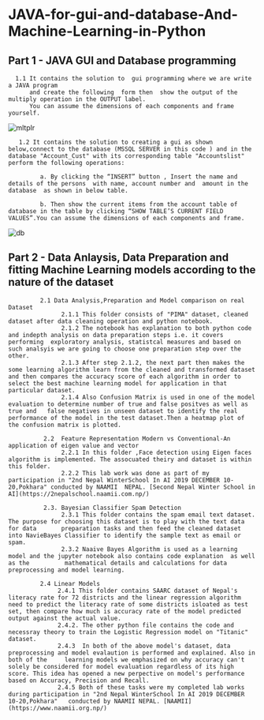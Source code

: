 # JAVA-for-gui-and-database-And-Machine-Learning-in-Python

## Part 1 - JAVA GUI and Database programming  
      
      1.1 It contains the solution to  gui programming where we are write a JAVA program
          and create the following  form then  show the output of the multiply operation in the OUTPUT label. 
          You can assume the dimensions of each components and frame yourself.      
![mltplr](https://user-images.githubusercontent.com/99060952/211167609-45914a99-68f5-4edf-bac2-5249fb7eee06.PNG)



       1.2 It contains the solution to creating a gui as shown below,connect to the database (MSSQL SERVER in this code ) and in the database "Account_Cust" with its corresponding table "Accountslist" perform the following operations:       
            
             a. By clicking the “INSERT” button , Insert the name and details of the persons  with name, account number and  amount in the database  as shown in below table.  
                
             b. Then show the current items from the account table of database in the table by clicking “SHOW TABLE’S CURRENT FIELD VALUES”.You can assume the dimensions of each components and frame.  
              

![db](https://user-images.githubusercontent.com/99060952/211168001-69837f3d-8d11-416c-a00b-0ba050e46381.PNG)


## Part 2 - Data Anlaysis, Data Preparation and fitting Machine Learning models  according to the nature of the dataset 
             2.1 Data Analysis,Preparation and Model comparison on real Dataset 
                   2.1.1 This folder consists of "PIMA" dataset, cleaned dataset after data cleaning operation and python notebook. 
                   2.1.2 The notebook has explanation to both python code and indepth analysis on data preparation steps i.e. it covers performing  exploratory analysis, statistcal measures and based on such analsyis we are going to choose one preparation step over the other. 
                   2.1.3 After step 2.1.2, the next part then makes the some learning algorithm learn from the cleaned and transformed dataset and then compares the accuracy score of each algorithm in order to select the best machine learning model for application in that particular dataset.                        
                   2.1.4 Also Confusion Matrix is used in one of the model evaluation to determine number of true and false positves as well as true and   false negatives in unseen dataset to identify the real performance of the model in the test dataset.Then a heatmap plot of the confusion matrix is plotted.                                  
                   
              2.2  Feature Representation Modern vs Conventional-An application of eigen value and vector
                   2.2.1 In this folder ,Face detection using Eigen faces algorithm is implemented. The assocuated theiry and dataset is within this folder.
                   2.2.2 This lab work was done as part of my participation in "2nd Nepal WinterSchool In AI 2019 DECEMBER 10-20,Pokhara" conducted by NAAMII  NEPAL. [Second Nepal Winter School in AI](https://2nepalschool.naamii.com.np/) 
                 
              2.3. Bayesian Classifier Spam Detection 
                   2.3.1 This folder contains the spam email text dataset. The purpose for choosing this dataset is to play with the text data for data       preparation tasks and then feed the cleaned dataset into NavieBayes Classifier to identify the sample text as email or spam.   
                   2.3.2 Naaive Bayes Algorithm is used as a learning model and the jupyter notebook also contains code explanation  as well as the          mathematical details and calculations for data preprocessing and model learning.   
             
             2.4 Linear Models
                  2.4.1 This folder contains SAARC dataset of Nepal's literacy rate for 72 districts and the linear regression algorithm need to predict the literacy rate of some districts isloated as test set, then compare how much is accuracy rate of the model predicted  output against the actual value.                       
                  2.4.2. The other python file contains the code and necessray theory to train the Logistic Regression model on "Titanic" dataset.
                  2.4.3  In both of the above model's dataset, data preprocessing and model evalaution is performed and explained. Also in both of the     learning models we emphasized on why accuracy can't solely be considered for model evaluation regardless of its high score. This idea has opened a new perpective on model's performance based on Accuracy, Precision and Recall. 
                  2.4.5 Both of these tasks were my completed lab works during participation in "2nd Nepal WinterSchool In AI 2019 DECEMBER 10-20,Pokhara"   conducted by NAAMII NEPAL. [NAAMII](https://www.naamii.org.np/)

             
             
                  
